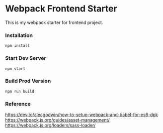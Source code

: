 # Webpack Frontend Starter

This is my webpack starter for frontend project.

### Installation

```
npm install
```

### Start Dev Server

```
npm start
```

### Build Prod Version

```
npm run build
```

### Reference

https://dev.to/alecgodwin/how-to-setup-webpack-and-babel-for-es6-dpk
https://webpack.js.org/guides/asset-management/
https://webpack.js.org/loaders/sass-loader/
